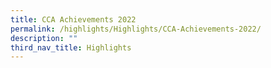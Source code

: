 ```yaml
---
title: CCA Achievements 2022
permalink: /highlights/Highlights/CCA-Achievements-2022/
description: ""
third_nav_title: Highlights
---
```

